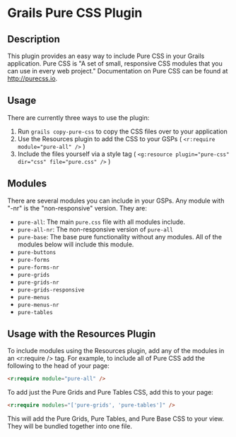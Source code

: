 # Grails Pure CSS Plugin

## Description

This plugin provides an easy way to include Pure CSS in your Grails application. Pure CSS is "A set of small, responsive CSS modules that you can use in every web project." Documentation on Pure CSS can be found at http://purecss.io.

## Usage

There are currently three ways to use the plugin:

1. Run `grails copy-pure-css` to copy the CSS files over to your application
2. Use the Resources plugin to add the CSS to your GSPs ( `<r:require module="pure-all" />` )
3. Include the files yourself via a style tag ( `<g:resource plugin="pure-css" dir="css" file="pure.css" />` )

## Modules

There are several modules you can include in your GSPs. Any module with "-nr" is the "non-responsive" version. They are:
* `pure-all`: The main `pure.css` file with all modules include.
* `pure-all-nr`: The non-responsive version of `pure-all`
* `pure-base`: The base pure functionality without any modules. All of the modules below will include this module.
* `pure-buttons`
* `pure-forms`
* `pure-forms-nr`
* `pure-grids`
* `pure-grids-nr`
* `pure-grids-responsive`
* `pure-menus`
* `pure-menus-nr`
* `pure-tables`

## Usage with the Resources Plugin

To include modules using the Resources plugin, add any of the modules in an <r:require /> tag. For example, to include all of Pure CSS add the following to the head of your page:

```html
<r:require module="pure-all" />
```

To add just the Pure Grids and Pure Tables CSS, add this to your page:

```html
<r:require modules="['pure-grids', 'pure-tables']" />
```

This will add the Pure Grids, Pure Tables, and Pure Base CSS to your view. They will be bundled together into one file.